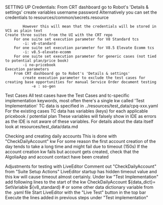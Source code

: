SETTING UP
    Credentials:
        From CRT dashboard go to Robot's 'Details & settings'
            create variables
                username
                password
        Alternatively you can set the credentials to
            resources/common/secrets.resource

            However this will mean that the credentials will be stored in VCS as plain text
    Create three suites from the UI with the CRT repo
        For one suite set execution parameter for V8 Standard tcs
            -i: v8-standard
        For one suite set execution parameter for V8.5 Elevate Ecomm tcs
            -i: v8.5-elevate-ecomm
        For one suite set execution parameter for generic cases (not tied to potential plan/price book)
            -i no-pricebook
    Execution parameters
        From CRT dashboard go to Robot's 'Details & settings'
            create execution parameter to exclude the test cases for creating base opportunities for manual Service Order document testing
                -e : so-gen

Test Cases
    All test cases have the Test Cases and tc-specific implementation keywords, most often there's a single kw called 'Test Implementation'
    TC data is specified in ../resources/test_data/cpq-xxx.yaml
        For the existing cases TC data has variables (keys) for each applicable pricebook / potential plan
        These variables will falsely show in IDE as errors as the IDE is not aware of these variables.
        For details about the data itself look at resources/test_data/data.md

Checking and creating daily accounts
    This is done with "CheckDailyAccount" kw
    For some reason the first account creation of the day tends to take a long time and might fail due to timeout (150s)
    If the account creation kw fails but account gets created, check that the AlgoliaApp and account contact have been created

Adjustments for testing with LiveEditor
    Comment out "CheckDailyAccount" from "Suite Setup Actions"
        LiveEditor startup has hidden timeout value and this kw will cause timeout almost certainly.
    Under kw "Test Implementation" add following lines to the start of the kw
        CheckDailyAccount
        ${data_dict}=    SetVariable    ${v8_standard}    # or some other data dictionary variable from the .yaml file
    Start LiveEditor with the "Live Test" button in the top bar
    Execute the lines added in previous steps under "Test implementation"
